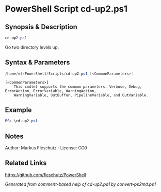 # PowerShell Script cd-up2.ps1

## Synopsis & Description
```powershell
cd-up2.ps1
```

Go two directory levels up.

## Syntax & Parameters
```powershell
/home/mf/PowerShell/Scripts/cd-up2.ps1 [<CommonParameters>]
```

```
[<CommonParameters>]
    This cmdlet supports the common parameters: Verbose, Debug, ErrorAction, ErrorVariable, WarningAction, 
    WarningVariable, OutBuffer, PipelineVariable, and OutVariable.
```

## Example
```powershell
PS>.\cd-up2.ps1
```


## Notes
Author: Markus Fleschutz · License: CC0

## Related Links
https://github.com/fleschutz/PowerShell

*Generated from comment-based help of cd-up2.ps1 by convert-ps2md.ps1*
